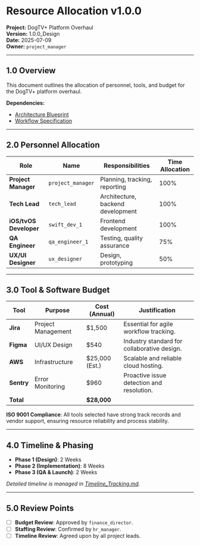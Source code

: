 # Resource Allocation v1.0.0

**Project:** DogTV+ Platform Overhaul  
**Version:** 1.0.0_Design  
**Date:** 2025-07-09  
**Owner:** `project_manager`

---

## 1.0 Overview

This document outlines the allocation of personnel, tools, and budget for the DogTV+ platform overhaul.

**Dependencies:**

- [Architecture Blueprint](./Architecture_Blueprint.md)
- [Workflow Specification](./Workflow_Specification.md)

---

## 2.0 Personnel Allocation

| Role | Name | Responsibilities | Time Allocation |
|---|---|---|---|
| **Project Manager** | `project_manager` | Planning, tracking, reporting | 100% |
| **Tech Lead** | `tech_lead` | Architecture, backend development | 100% |
| **iOS/tvOS Developer** | `swift_dev_1` | Frontend development | 100% |
| **QA Engineer** | `qa_engineer_1` | Testing, quality assurance | 75% |
| **UX/UI Designer** | `ux_designer` | Design, prototyping | 50% |

---

## 3.0 Tool & Software Budget

| Tool | Purpose | Cost (Annual) | Justification |
|---|---|---|---|
| **Jira** | Project Management | $1,500 | Essential for agile workflow tracking. |
| **Figma** | UI/UX Design | $540 | Industry standard for collaborative design. |
| **AWS** | Infrastructure | $25,000 (Est.) | Scalable and reliable cloud hosting. |
| **Sentry** | Error Monitoring | $960 | Proactive issue detection and resolution. |
| **Total** | | **$28,000** | |

**ISO 9001 Compliance**: All tools selected have strong track records and vendor support, ensuring resource reliability and process stability.

---

## 4.0 Timeline & Phasing

- **Phase 1 (Design)**: 2 Weeks
- **Phase 2 (Implementation)**: 8 Weeks
- **Phase 3 (QA & Launch)**: 2 Weeks

*Detailed timeline is managed in [Timeline_Tracking.md](../Administration/Timeline_Tracking.md).*

---

## 5.0 Review Points

- [ ] **Budget Review**: Approved by `finance_director`.
- [ ] **Staffing Review**: Confirmed by `hr_manager`.
- [ ] **Timeline Review**: Agreed upon by all project leads.

